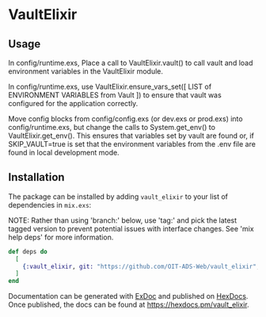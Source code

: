 # VaultElixir

## Usage

  In config/runtime.exs, Place a call to VaultElixir.vault() to call vault and load environment variables in the VaultElixir module.

  In config/runtime.exs, use VaultElixir.ensure_vars_set([ LIST of ENVIRONMENT VARIABLES from Vault ]) to ensure that vault
    was configured for the application correctly.
   
  Move config blocks from config/config.exs (or dev.exs or prod.exs) into config/runtime.exs, but change the calls to System.get_env() to VaultElixir.get_env().  This ensures that variables set by vault are found or, if SKIP_VAULT=true is set that the environment variables from the .env file are found in local development mode.
  
## Installation

The package can be installed by adding `vault_elixir` to your list of dependencies in `mix.exs`:

NOTE: Rather than using 'branch:' below, use 'tag:' and pick the latest tagged version to prevent
potential issues with interface changes. See 'mix help deps' for more information.

```elixir
def deps do
  [
    {:vault_elixir, git: "https://github.com/OIT-ADS-Web/vault_elixir", tag: "vN.N.N"}
  ]
end
```

Documentation can be generated with [ExDoc](https://github.com/elixir-lang/ex_doc)
and published on [HexDocs](https://hexdocs.pm). Once published, the docs can
be found at <https://hexdocs.pm/vault_elixir>.

